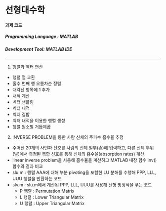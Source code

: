 # 선형대수학
#### 과제 코드 
##### Programming Language : MATLAB 
##### Development Tool: MATLAB IDE
---
1. 행렬과 벡터 연산
- 행렬 열 교환
- 홀수 번째 행 오름차순 정렬
- 대각선 항목에 1 추가
- 내적 계산
- 벡터 샘플링
- 벡터 내적
- 벡터 결합
- 벡터 내적을 이용한 행렬 생성
- 행렬 원소별 거듭제곱
  
2. INVERSE PROBLEM을 통한 사람 신체의 주파수 흡수율 추정
- 주어진 20개의 사인파 신호를 사람의 신체 일부(손)에 입력하고, 다른 신체 부위(발)에서 측정된 복합 신호를 통해 신체의 흡수율(absorption rates) 계산
- linear inverse problem을 사용해 흡수율을 계산하고 MATLAB 내장 함수 inv() 함수와 결과 비교 
- slu.m : 행렬 AAA에 대해 부분 pivoting을 포함한 LU 분해를 수행해 PPP, LLL, UUU 행렬을 반환하는 코드
- slv.m : slu.m에서 계산된 PPP, LLL, UUU를 사용해 선형 방정식을 푸는 코드
  * P 행렬 : Permutation Matrix
  * L 행렬 : Lower Triangular Matrix
  * U 행렬 : Upper Triangular Matrix
